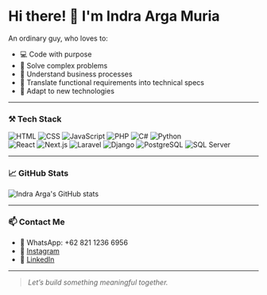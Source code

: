 # Hi there! 👋 I'm Indra Arga Muria

An ordinary guy, who loves to:

- 💻 Code with purpose  
- 🧠 Solve complex problems  
- 🏢 Understand business processes  
- 🔄 Translate functional requirements into technical specs  
- 🚀 Adapt to new technologies

---

### ⚒️ Tech Stack

![HTML](https://img.shields.io/badge/-HTML5-E34F26?style=flat&logo=html5&logoColor=fff)
![CSS](https://img.shields.io/badge/-CSS3-1572B6?style=flat&logo=css3)
![JavaScript](https://img.shields.io/badge/-JavaScript-F7DF1E?style=flat&logo=javascript&logoColor=000)
![PHP](https://img.shields.io/badge/-PHP-777BB4?style=flat&logo=php&logoColor=fff)
![C#](https://img.shields.io/badge/-C%23-239120?style=flat&logo=c-sharp&logoColor=fff)
![Python](https://img.shields.io/badge/-Python-3776AB?style=flat&logo=python&logoColor=fff)  
![React](https://img.shields.io/badge/-React-61DAFB?style=flat&logo=react&logoColor=000)
![Next.js](https://img.shields.io/badge/-Next.js-000000?style=flat&logo=nextdotjs)
![Laravel](https://img.shields.io/badge/-Laravel-FF2D20?style=flat&logo=laravel&logoColor=fff)
![Django](https://img.shields.io/badge/-Django-092E20?style=flat&logo=django)
![PostgreSQL](https://img.shields.io/badge/-PostgreSQL-4169E1?style=flat&logo=postgresql&logoColor=fff)
![SQL Server](https://img.shields.io/badge/-SQL%20Server-CC2927?style=flat&logo=microsoftsqlserver&logoColor=fff)

---

### 📈 GitHub Stats

![Indra Arga's GitHub stats](https://github-readme-stats.vercel.app/api?username=indraargamuria&show_icons=true&theme=github_dark)

---

### 📫 Contact Me

- 📱 WhatsApp: +62 821 1236 6956  
- 📸 [Instagram](https://instagram.com/indraargamuria)  
- 👔 [LinkedIn](https://linkedin.com/in/indraargamuria)

---

> _Let’s build something meaningful together._
